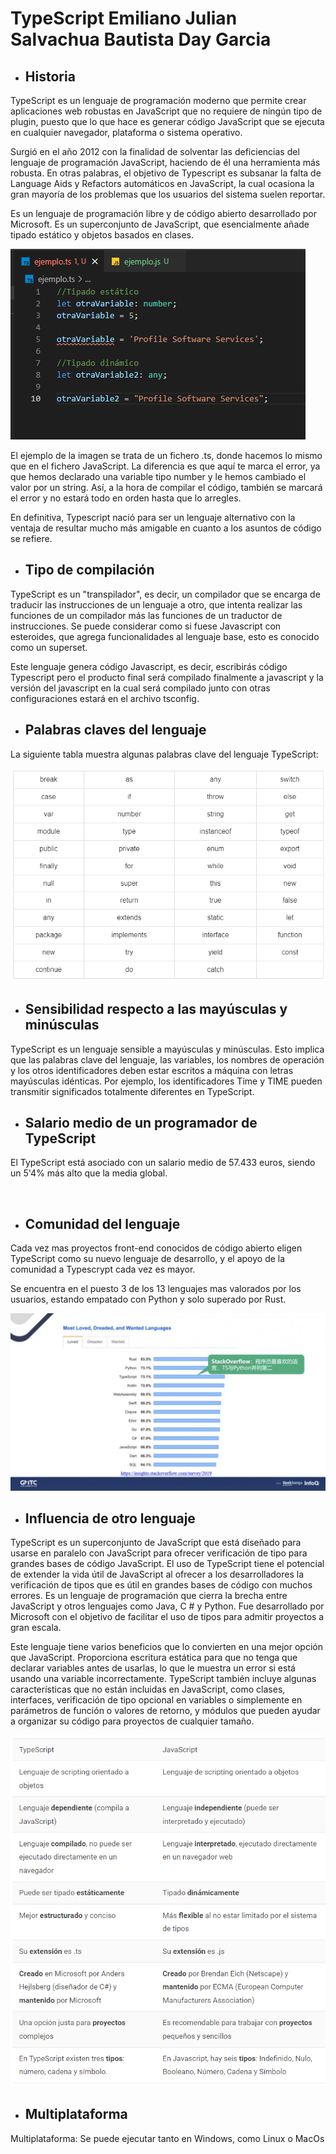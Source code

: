 # 																			**TypeScript**					Emiliano Julian Salvachua 										Bautista Day Garcia

- ## Historia

TypeScript es un lenguaje de programación moderno que permite crear aplicaciones web robustas en JavaScript que no requiere de ningún tipo de plugin, puesto que lo que hace es generar código JavaScript que se ejecuta en cualquier navegador, plataforma o sistema operativo.

Surgió en el año 2012 con la finalidad de solventar las deficiencias del lenguaje de programación JavaScript, haciendo de él una herramienta más robusta. En otras palabras, el objetivo de Typescript es subsanar la falta de Language Aids y Refactors automáticos en JavaScript, la cual ocasiona la gran mayoría de los problemas que los usuarios del sistema suelen reportar.

Es un lenguaje de programación libre y de código abierto desarrollado por Microsoft. Es un superconjunto de JavaScript, que esencialmente añade tipado estático y objetos basados en clases.

![ejemplo](img/ejemplo.png)

El ejemplo de la imagen se trata de un fichero .ts, donde hacemos lo mismo que en el fichero JavaScript. La diferencia es que aquí te marca el error, ya que hemos declarado una variable tipo number y le hemos cambiado el valor por un string. Así, a la hora de compilar el código, también se marcará el error y no estará todo en orden hasta que lo arregles.

En definitiva, Typescript nació para ser un lenguaje alternativo con la ventaja de resultar mucho más amigable en cuanto a los asuntos de código se refiere.



- ## Tipo de compilación

TypeScript es un "transpilador", es decir, un compilador que se encarga de traducir las instrucciones de un lenguaje a otro, que intenta realizar las funciones de un compilador más las funciones de un traductor de instrucciones. Se puede considerar como si fuese Javascript con esteroides, que agrega funcionalidades al lenguaje base, esto es conocido como un superset. 

Este lenguaje genera código Javascript, es decir, escribirás código Typescript pero el producto final será compilado finalmente a javascript y la versión del javascript en la cual será compilado junto con otras configuraciones estará en el archivo tsconfig.



- ## Palabras claves del lenguaje

La siguiente tabla muestra algunas palabras clave del lenguaje TypeScript:

![Palabras _Claves](img/Palabras_Claves.png)



- ## Sensibilidad respecto a las mayúsculas y minúsculas

TypeScript es un lenguaje sensible a mayúsculas y minúsculas. Esto implica que las palabras clave del lenguaje, las variables, los nombres de operación y los otros identificadores deben estar escritos a máquina con letras mayúsculas idénticas. Por ejemplo, los identificadores Time y TIME pueden transmitir significados totalmente diferentes en TypeScript.



- ## Salario medio de un programador de TypeScript

El TypeScript está asociado con un salario medio de 57.433 euros, siendo un 5'4% más alto que la media global.

​		

- ## Comunidad del lenguaje

Cada vez mas proyectos front-end conocidos de código abierto eligen TypeScript como su nuevo lenguaje de desarrollo, y el apoyo de la comunidad a Typescrypt cada vez es mayor.

Se encuentra en el puesto 3 de los 13 lenguajes mas valorados por los usuarios, estando empatado con Python y solo superado por Rust.

![Ranking](img/Ranking.png) 



- ## Influencia de otro lenguaje

TypeScript es un superconjunto de JavaScript que está diseñado para usarse en paralelo con JavaScript para ofrecer verificación de tipo para grandes bases de código JavaScript. El uso de TypeScript tiene el potencial de extender la vida útil de JavaScript al ofrecer a los desarrolladores la verificación de tipos que es útil en grandes bases de código con muchos errores. Es un lenguaje de programación que cierra la brecha entre JavaScript y otros lenguajes como Java, C # y Python. Fue desarrollado por Microsoft con el objetivo de facilitar el uso de tipos para admitir proyectos a gran escala.

Este lenguaje tiene varios beneficios que lo convierten en una mejor opción que JavaScript. Proporciona escritura estática para que no tenga que declarar variables antes de usarlas, lo que le muestra un error si está usando una variable incorrectamente. TypeScript también incluye algunas características que no están incluidas en JavaScript, como clases, interfaces, verificación de tipo opcional en variables o simplemente en parámetros de función o valores de retorno, y módulos que pueden ayudar a organizar su código para proyectos de cualquier tamaño.

![Comparacion java vs typescript](img/Comparacion.png)



- ## Multiplataforma

Multiplataforma: Se puede ejecutar tanto en Windows, como Linux o MacOs

